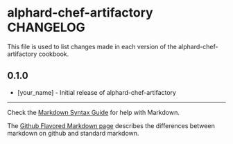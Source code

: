 # alphard-chef-artifactory CHANGELOG

This file is used to list changes made in each version of the alphard-chef-artifactory cookbook.

## 0.1.0
- [your_name] - Initial release of alphard-chef-artifactory

- - -
Check the [Markdown Syntax Guide](http://daringfireball.net/projects/markdown/syntax) for help with Markdown.

The [Github Flavored Markdown page](http://github.github.com/github-flavored-markdown/) describes the differences between markdown on github and standard markdown.

